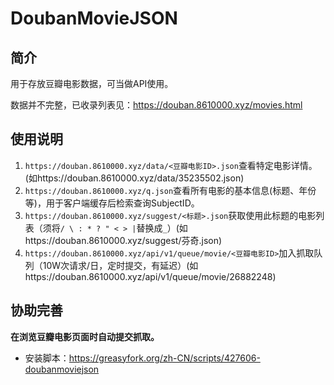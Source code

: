 # DoubanMovieJSON

## 简介
用于存放豆瓣电影数据，可当做API使用。

数据并不完整，已收录列表见：https://douban.8610000.xyz/movies.html

## 使用说明
1. `https://douban.8610000.xyz/data/<豆瓣电影ID>.json`查看特定电影详情。
(如https://douban.8610000.xyz/data/35235502.json)
2. `https://douban.8610000.xyz/q.json`查看所有电影的基本信息(标题、年份等)，用于客户端缓存后检索查询SubjectID。
3. `https://douban.8610000.xyz/suggest/<标题>.json`获取使用此标题的电影列表（须将`/ \ : * ? " < > |`替换成`_`）(如https://douban.8610000.xyz/suggest/芬奇.json)
4. `https://douban.8610000.xyz/api/v1/queue/movie/<豆瓣电影ID>`加入抓取队列（10W次请求/日，定时提交，有延迟）(如https://douban.8610000.xyz/api/v1/queue/movie/26882248)

## 协助完善
**在浏览豆瓣电影页面时自动提交抓取。**
- 安装脚本：https://greasyfork.org/zh-CN/scripts/427606-doubanmoviejson
